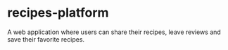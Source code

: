 # recipes-platform
A web application where users can share their recipes, leave reviews and save their favorite recipes.
